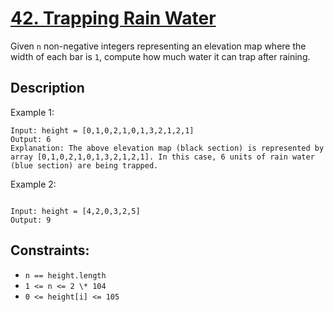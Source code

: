 # [42. Trapping Rain Water][title]

Given `n` non-negative integers representing an elevation map where the width of each bar is `1`, compute how much water it can trap after raining.

## Description

Example 1:

```
Input: height = [0,1,0,2,1,0,1,3,2,1,2,1]
Output: 6
Explanation: The above elevation map (black section) is represented by array [0,1,0,2,1,0,1,3,2,1,2,1]. In this case, 6 units of rain water (blue section) are being trapped.

```

Example 2:

```

Input: height = [4,2,0,3,2,5]
Output: 9

```

## Constraints:

- `n == height.length`
- `1 <= n <= 2 \* 104`
- `0 <= height[i] <= 105`

[title]: https://leetcode.com/problems/trapping-rain-water/
